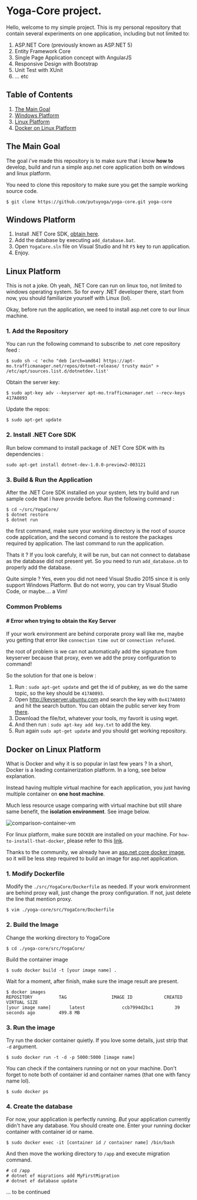 # Yoga-Core project.

Hello, welcome to my simple project. This is my personal repository that contain several experiments on one application, including but not limited to:

1. ASP.NET Core (previously known as ASP.NET 5)
2. Entity Framework Core
3. Single Page Application concept with AngularJS
4. Responsive Design with Bootstrap
5. Unit Test with XUnit
6. ... etc

## Table of Contents
1. [The Main Goal](#the-main-goal)
2. [Windows Platform](#windows-platform)
3. [Linux Platform](#linux-platform)
4. [Docker on Linux Platform](#docker-on-linux-platform)

## The Main Goal
The goal i've made this repository is to make sure that i know **how to** develop, build and run a simple asp.net core application both on windows and linux platform.

You need to clone this repository to make sure you get the sample working source code. 
```shell
$ git clone https://github.com/putuyoga/yoga-core.git yoga-core
```

## Windows Platform
1. Install .NET Core SDK, [obtain here](https://www.microsoft.com/net/core#windows).
2. Add the database by executing `add_database.bat`.
3. Open `YogaCore.sln` file on Visual Studio and hit `F5` key to run application. 
4. Enjoy.

## Linux Platform
This is not a joke. Oh yeah, .NET Core can run on linux too, not limited to windows operating system. So for every .NET developer there, start from now, you should familiarize  yourself with Linux (lol).

Okay, before run the application, we need to install asp.net core to our linux machine.
### 1. Add the Repository
You can run the following command to subscribe to .net core repository feed :
```shell
$ sudo sh -c 'echo "deb [arch=amd64] https://apt-mo.trafficmanager.net/repos/dotnet-release/ trusty main" > /etc/apt/sources.list.d/dotnetdev.list'
```
Obtain the server key:
```shell
$ sudo apt-key adv --keyserver apt-mo.trafficmanager.net --recv-keys 417A0893
```
Update the repos:
```shell
$ sudo apt-get update
```

### 2. Install .NET Core SDK
Run below command to install package of .NET Core SDK with its dependencies :
```shell
sudo apt-get install dotnet-dev-1.0.0-preview2-003121
```

### 3. Build & Run the Application
After the .NET Core SDK installed on your system, lets try build and run sample code that i have provide before. Run the following command :
```shell
$ cd ~/src/YogaCore/
$ dotnet restore
$ dotnet run
```
the first command, make sure your working directory is the root of source code application, and the second comand is to restore the packages required by application. The last command to run the application.

Thats it ? If you look carefuly, it will be run, but can not connect to database as the database did not present yet. So you need to run `add_database.sh` to properly add the database. 

Quite simple ? Yes, even you did not need Visual Studio 2015 since it is only support Windows Platform. But do not worry, you can try Visual Studio Code, or maybe.... a Vim!

### Common Problems
#### # Error when trying to obtain the Key Server
If your work environment are behind corporate proxy wall like me, maybe you getting that error like `connection time out` or `connection refused`. 

the root of problem is we can not automatically add the signature from keyserver because that proxy, even we add the proxy configuration to command!

So the solution for that one is below :

1. Run : `sudo apt-get update` and get the id of pubkey, as we do the same topic, so the key should be `417A0893`. 
2. Open http://keyserver.ubuntu.com and search the key with `0x417A0893` and hit the search button. You can obtain the public server key from [there](http://keyserver.ubuntu.com/pks/lookup?op=get&search=0xB02C46DF417A0893). 
3. Download the file/txt, whatever your tools, my favorit is using wget. 
4. And then run : `sudo apt-key add key.txt` to add the key. 
5. Run again `sudo apt-get update` and you should get working repository. 


## Docker on Linux Platform

What is Docker and why it is so popular in last few years ?
In a short, Docker is a leading containerization platform. In a long, see below explanation.

Instead having multiple virtual machine for each application, you just having multiple container on **one host machine**. 

Much less resource usage comparing with virtual machine but still share same benefit, the __isolation environment__. See image below.

![comparison-container-vm](https://www.rightscale.com/blog/sites/default/files/docker-containers-vms.png)

For linux platform, make sure `DOCKER` are installed on your machine. For `how-to-install-that-docker`, please refer to this [link](https://docs.docker.com/engine/installation/linux/ubuntulinux/).

Thanks to the community, we already have an [asp.net core docker image](https://hub.docker.com/r/microsoft/aspnet/), so it will be less step required to build an image for asp.net application.


### 1. Modify Dockerfile
Modify the `./src/YogaCore/Dockerfile` as needed. If your work environment are behind proxy wall, just change the proxy configuration. If not, just delete the line that mention proxy.
```shell
$ vim ./yoga-core/src/YogaCore/Dockerfile
```

### 2. Build the Image
Change the working directory to YogaCore
```shell
$ cd ./yoga-core/src/YogaCore/
```

Build the container image
```shell
$ sudo docker build -t [your image name] .
```

Wait for a moment, after finish, make sure the image result are present.
```shell
$ docker images
REPOSITORY          TAG                 IMAGE ID            CREATED             VIRTUAL SIZE
[your image name]		latest              ccb7994d2bc1        39 seconds ago         499.8 MB
```

### 3. Run the image
Try run the docker container quietly. If you love some details, just strip that `-d` argument.
```shell
$ sudo docker run -t -d -p 5000:5000 [image name]
```

You can check if the containers running or not on your machine. Don't forget to note both of container id and container names (that one with fancy name lol). 
```shell
$ sudo docker ps 
```

### 4. Create the database
For now, your application is perfectly running. *But* your application currently didn't have any database. You should create one. Enter your running docker container with container id or name. 
```shell
$ sudo docker exec -it [container id / container name] /bin/bash
```

And then move the working directory to `/app` and execute migration command.
```shell
# cd /app
# dotnet ef migrations add MyFirstMigration
# dotnet ef database update
```


... to be continued